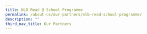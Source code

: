 ```yaml
---
title: NLD Read @ School Programme
permalink: /about-us/our-partners/nlb-read-school-programme/
description: ""
third_nav_title: Our Partners
---
```

